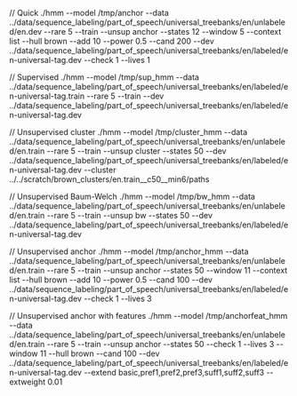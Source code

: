 // Quick
./hmm --model /tmp/anchor --data ../data/sequence_labeling/part_of_speech/universal_treebanks/en/unlabeled/en.dev --rare 5 --train --unsup anchor --states 12 --window 5 --context list --hull brown --add 10 --power 0.5 --cand 200 --dev ../data/sequence_labeling/part_of_speech/universal_treebanks/en/labeled/en-universal-tag.dev --check 1 --lives 1

// Supervised
./hmm --model /tmp/sup_hmm --data ../data/sequence_labeling/part_of_speech/universal_treebanks/en/labeled/en-universal-tag.train --rare 5 --train --dev ../data/sequence_labeling/part_of_speech/universal_treebanks/en/labeled/en-universal-tag.dev

// Unsupervised cluster
./hmm --model /tmp/cluster_hmm --data ../data/sequence_labeling/part_of_speech/universal_treebanks/en/unlabeled/en.train --rare 5 --train --unsup cluster --states 50 --dev ../data/sequence_labeling/part_of_speech/universal_treebanks/en/labeled/en-universal-tag.dev --cluster ../../scratch/brown_clusters/en.train__c50__min6/paths

// Unsupervised Baum-Welch
./hmm --model /tmp/bw_hmm --data ../data/sequence_labeling/part_of_speech/universal_treebanks/en/unlabeled/en.train --rare 5 --train --unsup bw --states 50 --dev ../data/sequence_labeling/part_of_speech/universal_treebanks/en/labeled/en-universal-tag.dev

// Unsupervised anchor
./hmm --model /tmp/anchor_hmm --data ../data/sequence_labeling/part_of_speech/universal_treebanks/en/unlabeled/en.train --rare 5 --train --unsup anchor --states 50 --window 11 --context list --hull brown --add 10 --power 0.5 --cand 100 --dev ../data/sequence_labeling/part_of_speech/universal_treebanks/en/labeled/en-universal-tag.dev --check 1 --lives 3

// Unsupervised anchor with features
./hmm --model /tmp/anchorfeat_hmm --data ../data/sequence_labeling/part_of_speech/universal_treebanks/en/unlabeled/en.train --rare 5 --train --unsup anchor --states 50 --check 1 --lives 3 --window 11 --hull brown --cand 100 --dev ../data/sequence_labeling/part_of_speech/universal_treebanks/en/labeled/en-universal-tag.dev --extend basic,pref1,pref2,pref3,suff1,suff2,suff3 --extweight 0.01
